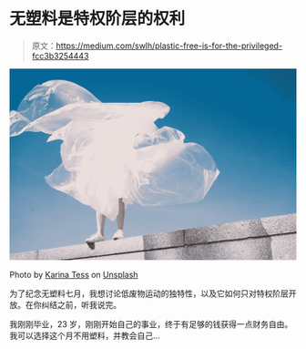 # 无塑料是特权阶层的权利

> 原文：<https://medium.com/swlh/plastic-free-is-for-the-privileged-fcc3b3254443>

![](img/c8752b7ab941428cdca69feb52d78484.png)

Photo by [Karina Tess](https://unsplash.com/@karinatess?utm_source=medium&utm_medium=referral) on [Unsplash](https://unsplash.com?utm_source=medium&utm_medium=referral)

为了纪念无塑料七月，我想讨论低废物运动的独特性，以及它如何只对特权阶层开放。在你纠结之前，听我说完。

我刚刚毕业，23 岁，刚刚开始自己的事业，终于有足够的钱获得一点财务自由。我可以选择这个月不用塑料，并教会自己…